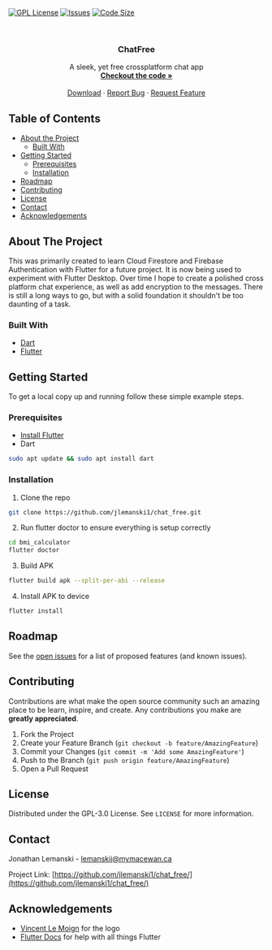 <!-- PROJECT SHIELDS -->
[![GPL License][license-shield]][license-url]
[![Issues][issues-shield]][issues-url]
[![Code Size][cSize-shield]][cSize-url]


<!-- PROJECT LOGO -->
<br />
  <h3 align="center">ChatFree</h3>

  <p align="center">
    A sleek, yet free crossplatform chat app
    <br />
    <a href="https://github.com/jlemanski1/chat_free/"><strong>Checkout the code »</strong></a>
    <br />
    <br />
    <a href="https://github.com/jlemanski1/chat_free/releases">Download</a>
    ·
    <a href="https://github.com/jlemanski1/chat_free/issues">Report Bug</a>
    ·
    <a href="https://github.com/jlemanski1/chat_free/issues">Request Feature</a>
  </p>
</p>


<!-- TABLE OF CONTENTS -->
## Table of Contents

* [About the Project](#about-the-project)
  * [Built With](#built-with)
* [Getting Started](#getting-started)
  * [Prerequisites](#prerequisites)
  * [Installation](#installation)
* [Roadmap](#roadmap)
* [Contributing](#contributing)
* [License](#license)
* [Contact](#contact)
* [Acknowledgements](#acknowledgements)


<!-- ABOUT THE PROJECT -->
## About The Project

This was primarily created to learn Cloud Firestore and Firebase Authentication with Flutter for a future project. It is now being used to experiment with Flutter Desktop. Over time I hope to create a polished cross platform chat experience, as well as add encryption to the messages. There is still a long ways to go, but with a solid foundation it shouldn't be too daunting of a task.


### Built With
* [Dart](https://dart.dev/)
* [Flutter](https://flutter.dev/)


<!-- GETTING STARTED -->
## Getting Started

To get a local copy up and running follow these simple example steps.

### Prerequisites

* [Install Flutter](https://flutter.dev/docs/get-started/install/linux)
* Dart
```sh
sudo apt update && sudo apt install dart
```

### Installation

1. Clone the repo
```sh
git clone https://github.com/jlemanski1/chat_free.git
```
2. Run flutter doctor to ensure everything is setup correctly
```sh
cd bmi_calculator
flutter doctor
```
3. Build APK
```sh
flutter build apk --split-per-abi --release
```
4. Install APK to device
```sh
flutter install
```

<!-- ROADMAP -->
## Roadmap

See the [open issues](https://github.com/jlemanski1/chat_free/issues) for a list of proposed features (and known issues).

<!-- CONTRIBUTING -->
## Contributing

Contributions are what make the open source community such an amazing place to be learn, inspire, and create. Any contributions you make are **greatly appreciated**.

1. Fork the Project
2. Create your Feature Branch (`git checkout -b feature/AmazingFeature`)
3. Commit your Changes (`git commit -m 'Add some AmazingFeature'`)
4. Push to the Branch (`git push origin feature/AmazingFeature`)
5. Open a Pull Request



<!-- LICENSE -->
## License

Distributed under the GPL-3.0 License. See `LICENSE` for more information.



<!-- CONTACT -->
## Contact

Jonathan Lemanski - lemanskij@mymacewan.ca

Project Link: [https://github.com/jlemanski1/chat_free/](https://github.com/jlemanski1/chat_free/)



<!-- ACKNOWLEDGEMENTS -->
## Acknowledgements
* [Vincent Le Moign](https://iconscout.com/contributors/vincent-le-moign) for the logo
* [Flutter Docs](https://flutter.dev/docs) for help with all things Flutter


<!-- MARKDOWN LINKS & IMAGES -->
[license-shield]: https://img.shields.io/github/license/jlemanski1/chat_free
[license-url]: https://github.com/jlemanski1/chat_free/blob/master/LICENSE
[issues-shield]: https://img.shields.io/github/issues/jlemanski1/chat_free
[issues-url]: https://github.com/jlemanski1/chat_free/issues

[cSize-shield]: https://img.shields.io/github/languages/code-size/jlemanski1/chat_free
[cSize-url]: https://github.com/jlemanski1/chat_free







